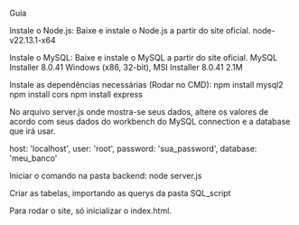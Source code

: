 Guia

Instale o Node.js: Baixe e instale o Node.js a partir do site oficial. node-v22.13.1-x64

Instale o MySQL: Baixe e instale o MySQL a partir do site oficial. MySQL Installer 8.0.41 Windows (x86, 32-bit), MSI Installer 8.0.41 2.1M

Instale as dependências necessárias (Rodar no CMD): 
npm install mysql2
npm install cors
npm install express

No arquivo server.js onde mostra-se seus dados, altere os valores de acordo com seus dados do workbench do MySQL connection e a database que irá usar.

  host: 'localhost',
  user: 'root',
  password: 'sua_password', 
  database: 'meu_banco'

Iniciar o comando na pasta backend:
node server.js

Criar as tabelas, importando as querys da pasta SQL_script

Para rodar o site, só inicializar o index.html.